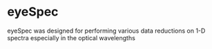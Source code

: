 eyeSpec
=======

eyeSpec was designed for performing various data reductions on 1-D spectra especially in the optical wavelengths
